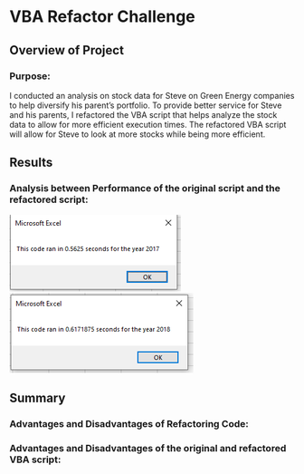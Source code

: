# VBA Refactor Challenge 

## Overview of Project

### Purpose:
I conducted an analysis on stock data for Steve on Green Energy companies to help diversify his parent’s portfolio. To provide better service for Steve and his parents, I refactored the VBA script that helps analyze the stock data to allow for more efficient execution times. The refactored VBA script will allow for Steve to look at more stocks while being more efficient.
## Results

### Analysis between Performance of the original script and the refactored script:
![2017 Old Code Time]( https://github.com/NickFoley47/Stock-Analysis/blob/main/Resources/2017%20Old%20Code%20Time.png)
![2018 Old Code TIme]( https://github.com/NickFoley47/Stock-Analysis/blob/main/Resources/2018%20Old%20Code%20Time.png)


## Summary

### Advantages and Disadvantages of Refactoring Code:

### Advantages and Disadvantages of the original and refactored VBA script:


